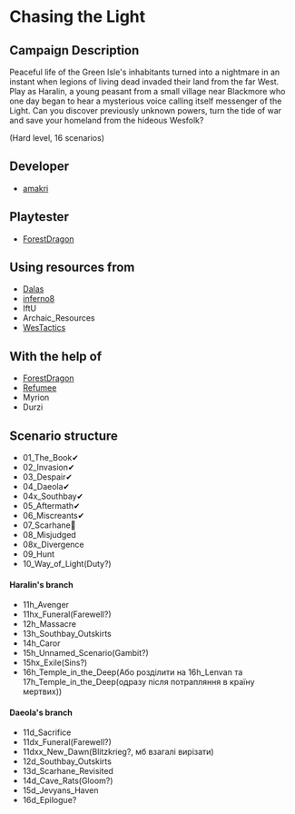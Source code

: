 # Chasing the Light

## Campaign Description
Peaceful life of the Green Isle's inhabitants turned into a nightmare in an instant when legions of living dead invaded their land from the far West. Play as Haralin, a young peasant from a small village near Blackmore who one day began to hear a mysterious voice calling itself messenger of the Light. Can you discover previously unknown powers, turn the tide of war and save your homeland from the hideous Wesfolk?

(Hard level, 16 scenarios)


## Developer
- [amakri](https://github.com/amakriLexa04)

## Playtester
- [ForestDragon](https://github.com/ForestDragon-wesnoth)

## Using resources from
- [Dalas](https://github.com/Dalas121)
- [inferno8](https://github.com/inferno8)
- IftU
- Archaic_Resources
- [WesTactics](https://github.com/wtactics)

## With the help of
- [ForestDragon](https://github.com/ForestDragon-wesnoth)
- [Refumee](https://github.com/Refumee)
- Myrion
- Durzi

## Scenario structure
- 01_The_Book✔                                                                                                                                      
- 02_Invasion✔                                                                                                                                      
- 03_Despair✔                                                                                                                                      
- 04_Daeola✔                                                                                                                                      
- 04x_Southbay✔                                                                                                                                      
- 05_Aftermath✔
- 06_Miscreants✔                                                                                                                              
- 07_Scarhane🔁                                                                                                                                        
- 08_Misjudged                                                                                                                                     
- 08x_Divergence                                                                                                                                    
- 09_Hunt                                                                                                                                       
- 10_Way_of_Light(Duty?)  

#### Haralin's branch 
- 11h_Avenger 
- 11hx_Funeral(Farewell?)
- 12h_Massacre 
- 13h_Southbay_Outskirts
- 14h_Caror
- 15h_Unnamed_Scenario(Gambit?)
- 15hx_Exile(Sins?)
- 16h_Temple_in_the_Deep(Або розділити на 16h_Lenvan та 17h_Temple_in_the_Deep(одразу після потрапляння в країну мертвих))

#### Daeola's branch
- 11d_Sacrifice
- 11dx_Funeral(Farewell?)
- 11dxx_New_Dawn(Blitzkrieg?, мб взагалі вирізати)
- 12d_Southbay_Outskirts 
- 13d_Scarhane_Revisited
- 14d_Cave_Rats(Gloom?)
- 15d_Jevyans_Haven
- 16d_Epilogue?
